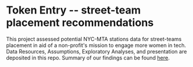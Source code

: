 # Token Entry -- street-team placement recommendations

This project assessed potential NYC-MTA stations data for street-teams placement in aid of a non-profit's mission to engage more women in tech.
Data Resources, Assumptions, Exploratory Analyses, and presentation are deposited in this repo.
Summary of our findings can be found [here](https://github.com/hengrumay/metis_project_mta/blob/master/docs/Team5_mta_turnstile_presentation_v5.pdf).

